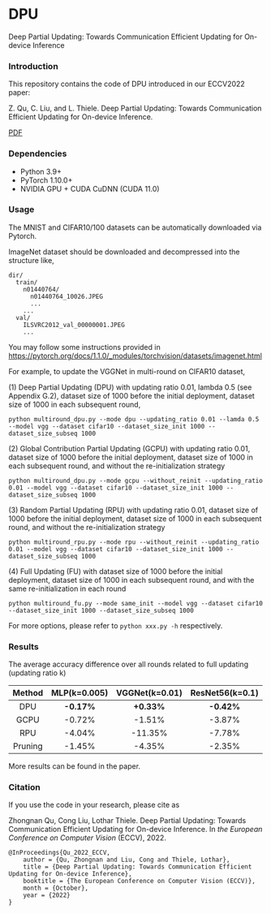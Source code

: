 # DPU

Deep Partial Updating: Towards Communication Efficient Updating for On-device Inference

### Introduction
This repository contains the code of DPU introduced in our ECCV2022 paper:

Z. Qu, C. Liu, and L. Thiele. Deep Partial Updating: Towards Communication Efficient Updating for On-device Inference.  

[PDF](https://arxiv.org/pdf/2007.03071.pdf)

### Dependencies

+ Python 3.9+
+ PyTorch 1.10.0+
+ NVIDIA GPU + CUDA CuDNN (CUDA 11.0)

### Usage

The MNIST and CIFAR10/100 datasets can be automatically downloaded via Pytorch.

ImageNet dataset should be downloaded and decompressed into the structure like,

    dir/
      train/
        n01440764/
          n01440764_10026.JPEG
          ...
        ...
      val/
        ILSVRC2012_val_00000001.JPEG
        ...
You may follow some instructions provided in https://pytorch.org/docs/1.1.0/_modules/torchvision/datasets/imagenet.html

For example, to update the VGGNet in multi-round on CIFAR10 dataset,

(1) Deep Partial Updating (DPU) with updating ratio 0.01, lambda 0.5 (see Appendix G.2), dataset size of 1000 before the initial deployment, dataset size of 1000 in each subsequent round, 

    python multiround_dpu.py --mode dpu --updating_ratio 0.01 --lamda 0.5 --model vgg --dataset cifar10 --dataset_size_init 1000 --dataset_size_subseq 1000

(2) Global Contribution Partial Updating (GCPU) with updating ratio 0.01, dataset size of 1000 before the initial deployment, dataset size of 1000 in each subsequent round, and without the re-initialization strategy

    python multiround_dpu.py --mode gcpu --without_reinit --updating_ratio 0.01 --model vgg --dataset cifar10 --dataset_size_init 1000 --dataset_size_subseq 1000   

(3) Random Partial Updating (RPU) with updating ratio 0.01, dataset size of 1000 before the initial deployment, dataset size of 1000 in each subsequent round, and without the re-initialization strategy    

    python multiround_rpu.py --mode rpu --without_reinit --updating_ratio 0.01 --model vgg --dataset cifar10 --dataset_size_init 1000 --dataset_size_subseq 1000   

(4) Full Updating (FU) with dataset size of 1000 before the initial deployment, dataset size of 1000 in each subsequent round, and with the same re-initialization in each round

    python multiround_fu.py --mode same_init --model vgg --dataset cifar10 --dataset_size_init 1000 --dataset_size_subseq 1000 


For more options, please refer to `python xxx.py -h` respectively.

### Results

The average accuracy difference over all rounds related to full updating (updating ratio k)

Method|MLP(k=0.005)|VGGNet(k=0.01)|ResNet56(k=0.1)
:---:|:---:|:---:|:---:
DPU|**-0.17%**|**+0.33%**|**-0.42%**
GCPU|-0.72%|-1.51%|-3.87%
RPU|-4.04%|-11.35%|-7.78%
Pruning|-1.45%|-4.35%|-2.35%


More results can be found in the paper.


### Citation
If you use the code in your research, please cite as

Zhongnan Qu, Cong Liu, Lothar Thiele. Deep Partial Updating: Towards Communication Efficient Updating for On-device Inference. In *the European Conference on Computer Vision* (ECCV), 2022.

    @InProceedings{Qu_2022_ECCV,
        author = {Qu, Zhongnan and Liu, Cong and Thiele, Lothar},
        title = {Deep Partial Updating: Towards Communication Efficient Updating for On-device Inference},
        booktitle = {The European Conference on Computer Vision (ECCV)},
        month = {October},
        year = {2022}
    }

